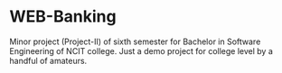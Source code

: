# WEB-Banking
Minor project (Project-II) of sixth semester for Bachelor in Software Engineering of NCIT college.
Just a demo project for college level by a handful of amateurs.
